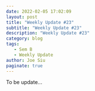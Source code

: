 ```yaml
---
date: 2022-02-05 17:02:09
layout: post
title: "Weekly Update #23"
subtitle: "Weekly Update #23"
description: "Weekly Update #23"
category: blog
tags:
   - Sem B
   - Weekly Update
author: Joe Siu
paginate: true
---
```

To be update...
